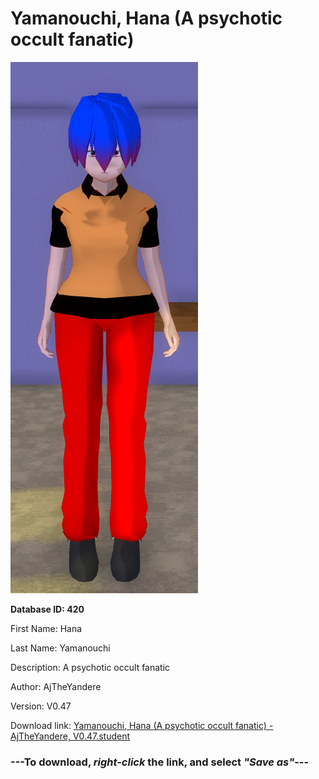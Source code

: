 # Yamanouchi, Hana (A psychotic occult fanatic)

<img src="https://raw.githubusercontent.com/Arbiter1223/Daigaku-Gurashi-Custom-Students/master/Students/Files/Yamanouchi%2C%20Hana%20(A%20psychotic%20occult%20fanatic).png" title="Yamanouchi, Hana (A psychotic occult fanatic) - AjTheYandere, V0.47">

**Database ID: 420**

First Name: Hana

Last Name: Yamanouchi

Description: A psychotic occult fanatic

Author: AjTheYandere

Version: V0.47

Download link: <a href="https://raw.githubusercontent.com/Arbiter1223/Daigaku-Gurashi-Custom-Students/master/Students/Files/Yamanouchi%2C%20Hana%20(A%20psychotic%20occult%20fanatic)%20-%20AjTheYandere%2C%20V0.47.student">Yamanouchi, Hana (A psychotic occult fanatic) - AjTheYandere, V0.47.student</a>

### ---**To download, _right-click_ the link, and select _"Save as"_**---
